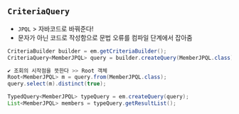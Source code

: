 ## `CriteriaQuery`
- `JPQL` > 자바코드로 바꿔준다!
- 문자가 아닌 코드로 작성함으로 문법 오류를 컴파일 단계에서 잡아줌

```java
CriteriaBuilder builder = em.getCriteriaBuilder();
CriteriaQuery<MemberJPQL> query = builder.createQuery(MemberJPQL.class);

✔ 조회의 시작점을 뜻한다 >> Root 객체
Root<MemberJPQL> m = query.from(MemberJPQL.class);
query.select(m).distinct(true); 

TypedQuery<MemberJPQL> typeQuery = em.createQuery(query);
List<MemberJPQL> members = typeQuery.getResultList();
```
